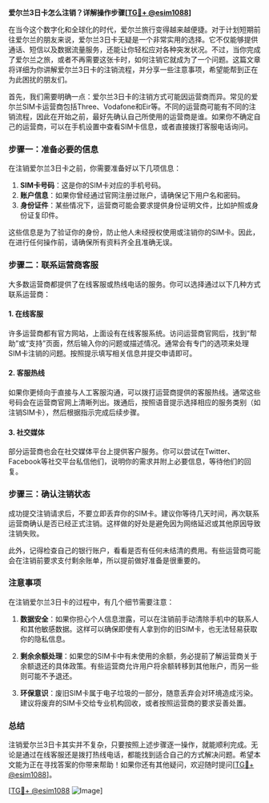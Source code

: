 **爱尔兰3日卡怎么注销？详解操作步骤[[TG💪+ @esim1088](https://t.me/s/esim1088)]**

在当今这个数字化和全球化的时代，爱尔兰旅行变得越来越便捷。对于计划短期前往爱尔兰的朋友来说，爱尔兰3日卡无疑是一个非常实用的选择。它不仅能够提供通话、短信以及数据流量服务，还能让你轻松应对各种突发状况。不过，当你完成了爱尔兰之旅，或者不再需要这张卡时，如何注销它就成为了一个问题。这篇文章将详细为你讲解爱尔兰3日卡的注销流程，并分享一些注意事项，希望能帮到正在为此困扰的朋友们。

首先，我们需要明确一点：爱尔兰3日卡的注销方式可能因运营商而异。常见的爱尔兰SIM卡运营商包括Three、Vodafone和Eir等。不同的运营商可能有不同的注销流程，因此在开始之前，最好先确认自己所使用的运营商是谁。如果你不确定自己的运营商，可以在手机设置中查看SIM卡信息，或者直接拨打客服电话询问。

### 步骤一：准备必要的信息

在注销爱尔兰3日卡之前，你需要准备好以下几项信息：

1. **SIM卡号码**：这是你的SIM卡对应的手机号码。
2. **账户信息**：如果你曾经通过官网注册过账户，请确保记下用户名和密码。
3. **身份证件**：某些情况下，运营商可能会要求提供身份证明文件，比如护照或身份证复印件。

这些信息是为了验证你的身份，防止他人未经授权使用或注销你的SIM卡。因此，在进行任何操作前，请确保所有资料齐全且准确无误。

### 步骤二：联系运营商客服

大多数运营商都提供了在线客服或热线电话的服务。你可以选择通过以下几种方式联系运营商：

#### 1. 在线客服
许多运营商都有官方网站，上面设有在线客服系统。访问运营商官网后，找到“帮助”或“支持”页面，然后输入你的问题或描述情况。通常会有专门的选项来处理SIM卡注销的问题。按照提示填写相关信息并提交申请即可。

#### 2. 客服热线
如果你更倾向于直接与人工客服沟通，可以拨打运营商提供的客服热线。通常这些号码会在运营商官网上清晰列出。拨通后，按照语音提示选择相应的服务类别（如注销SIM卡），然后根据指示完成后续步骤。

#### 3. 社交媒体
部分运营商也会在社交媒体平台上提供客户服务。你可以尝试在Twitter、Facebook等社交平台私信他们，说明你的需求并附上必要信息，等待他们的回复。

### 步骤三：确认注销状态

成功提交注销请求后，不要立即丢弃你的SIM卡。建议你等待几天时间，再次联系运营商确认是否已经正式注销。这样做的好处是避免因为网络延迟或其他原因导致注销失败。

此外，记得检查自己的银行账户，看看是否有任何未结清的费用。有些运营商可能会在注销前要求支付剩余账单，所以提前做好准备是很重要的。

### 注意事项

在注销爱尔兰3日卡的过程中，有几个细节需要注意：

1. **数据安全**：如果你担心个人信息泄露，可以在注销前手动清除手机中的联系人和其他敏感数据。这样可以确保即使有人拿到你的旧SIM卡，也无法轻易获取你的隐私信息。
   
2. **剩余余额处理**：如果您的SIM卡中有未使用的余额，务必提前了解运营商关于余额退还的具体政策。有些运营商允许用户将余额转移到其他账户，而另一些则可能不予退还。

3. **环保意识**：废旧SIM卡属于电子垃圾的一部分，随意丢弃会对环境造成污染。建议将废弃的SIM卡交给专业机构回收，或者按照运营商的要求妥善处置。

### 总结

注销爱尔兰3日卡其实并不复杂，只要按照上述步骤逐一操作，就能顺利完成。无论是通过在线客服还是拨打热线电话，都能找到适合自己的方式解决问题。希望本文能为正在寻找答案的你带来帮助！如果你还有其他疑问，欢迎随时提问[[TG💪+ @esim1088](https://t.me/s/esim1088)]。

[[TG💪+ @esim1088](https://t.me/s/esim1088) ![Image](https://i.postimg.cc/4NQfJmqS/Snipaste-2025-05-13-00-14-12.png)]